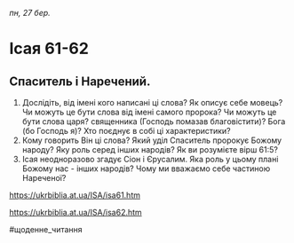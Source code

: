 
_пн, 27 бер._

# Ісая 61-62

## Спаситель і Наречений.
1. Дослідіть, від імені кого написані ці слова? Як описує себе мовець? Чи можуть це бути слова від імені самого пророка? Чи можуть це бути слова царя? священника (Господь помазав благовістити)? Бога (бо Господь я)? Хто поєднує в собі ці характеристики?
2. Кому говорить Він ці слова? Який уділ Спаситель пророкує Божому народу? Яку роль серед інших народів? Як ви розумієте вірш 61:5?
3. Ісая неодноразово згадує Сіон і Єрусалим. Яка роль у цьому плані Божому нас - інших народів? Чому ми вважаємо себе частиною Нареченої?

https://ukrbiblia.at.ua/ISA/isa61.htm 

https://ukrbiblia.at.ua/ISA/isa62.htm 

#щоденне_читання
